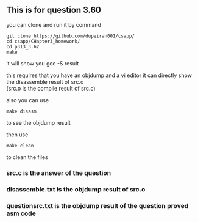 ## This is for question 3.60

you can clone and run it by command
```shell
git clone https://github.com/dupeiran001/csapp/
cd csapp/CHapter3_homework/
cd p313_3.62
make
```
it will show you gcc -S result

this requires that you have an objdump and a vi editor
it can directly show the disassemble result of src.o  
(src.o is the compile result of src.c)

also you can use
```shell
make disasm
```
to see the objdump result

then use
```shell
make clean
```
to clean the files

### src.c is the answer of the question 
### disassemble.txt is the objdump result of src.o
### questionsrc.txt is the objdump result of the question proved asm code

